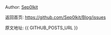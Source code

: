 Author: [Sep0lkit](https://github.com/Sep0lkit)

返回首页:  https://github.com/Sep0lkit/Blog/issues


原文地址: {{ GITHUB_POSTS_URL }}

